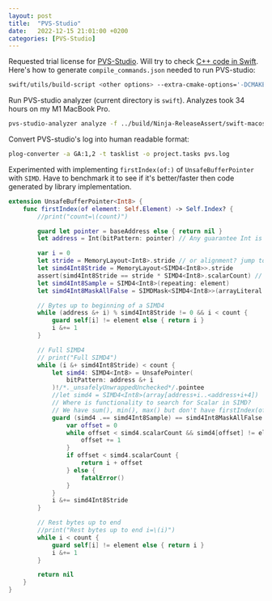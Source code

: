 ```yaml
---
layout: post
title:  "PVS-Studio"
date:   2022-12-15 21:01:00 +0200
categories: [PVS-Studio]
---
```

Requested trial license for [PVS-Studio](https://pvs-studio.com/en/docs/manual/0036/). Will try to check [C++ code in Swift](https://github.com/apple/swift). Here's how to generate `compile_commands.json` needed to run PVS-studio:
```bash
swift/utils/build-script <other options> --extra-cmake-options='-DCMAKE_EXPORT_COMPILATION_COMMANDS=ON'
```

Run PVS-studio analyzer (current directory is `swift`). Analyzes took 34 hours on my M1 MacBook Pro.
```bash
pvs-studio-analyzer analyze -f ../build/Ninja-ReleaseAssert/swift-macosx-arm64/compile_commands.json  -l ~/.config/PVS-Studio/PVS-Studio.lic -o pvs.log
```

Convert PVS-studio's log into human readable format:
```bash
plog-converter -a GA:1,2 -t tasklist -o project.tasks pvs.log
```

Experimented with implementing `firstIndex(of:)` of `UnsafeBufferPointer` with `SIMD`. Have to benchmark it to see if it's better/faster then code generated by library implementation.

```swift
extension UnsafeBufferPointer<Int8> {
    func firstIndex(of element: Self.Element) -> Self.Index? {
        //print("count=\(count)")

        guard let pointer = baseAddress else { return nil }
        let address = Int(bitPattern: pointer) // Any guarantee Int is same wide as pointer

        var i = 0
        let stride = MemoryLayout<Int8>.stride // or alignment? jump to Int(bitPattern:) in headers
        let simd4Int8Stride = MemoryLayout<SIMD4<Int8>>.stride
        assert(simd4Int8Stride == stride * SIMD4<Int8>.scalarCount) // Memory layout of SIMD4<Int8> should match one of 4 Int words
        let simd4Int8Sample = SIMD4<Int8>(repeating: element)
        let simd4Int8MaskAllFalse = SIMDMask<SIMD4<Int8>>(arrayLiteral: false, false, false, false) // Why SIMDMask needs SignedInteger?

        // Bytes up to beginning of a SIMD4
        while (address &+ i) % simd4Int8Stride != 0 && i < count {
            guard self[i] != element else { return i }
            i &+= 1
        }

        // Full SIMD4
        // print("Full SIMD4")
        while (i &+ simd4Int8Stride) < count {
            let simd4: SIMD4<Int8> = UnsafePointer(
                bitPattern: address &+ i
            )!/*._unsafelyUnwrappedUnchecked*/.pointee
            //let simd4 = SIMD4<Int8>(array[address+i..<address+i+4])
            // Where is functionality to search for Scalar in SIMD?
            // We have sum(), min(), max() but don't have firstIndex(of: Scalar)
            guard (simd4 .== simd4Int8Sample) == simd4Int8MaskAllFalse else {
                var offset = 0
                while offset < simd4.scalarCount && simd4[offset] != element {
                    offset += 1
                }
                if offset < simd4.scalarCount {
                    return i + offset
                } else {
                    fatalError()
                }
            }
            i &+= simd4Int8Stride
        }

        // Rest bytes up to end
        //print("Rest bytes up to end i=\(i)")
        while i < count {
            guard self[i] != element else { return i }
            i &+= 1
        }

        return nil
    }
}
```
